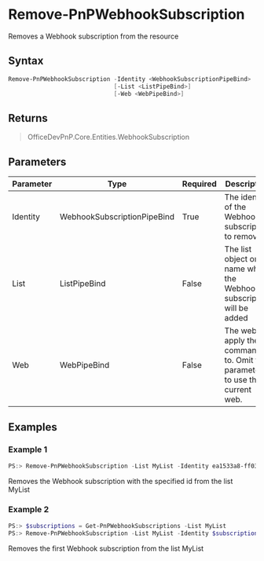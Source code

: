 # Remove-PnPWebhookSubscription
Removes a Webhook subscription from the resource
## Syntax
```powershell
Remove-PnPWebhookSubscription -Identity <WebhookSubscriptionPipeBind>
                              [-List <ListPipeBind>]
                              [-Web <WebPipeBind>]
```


## Returns
>OfficeDevPnP.Core.Entities.WebhookSubscription

## Parameters
Parameter|Type|Required|Description
---------|----|--------|-----------
|Identity|WebhookSubscriptionPipeBind|True|The identity of the Webhook subscription to remove|
|List|ListPipeBind|False|The list object or name where the Webhook subscription will be added|
|Web|WebPipeBind|False|The web to apply the command to. Omit this parameter to use the current web.|
## Examples

### Example 1
```powershell
PS:> Remove-PnPWebhookSubscription -List MyList -Identity ea1533a8-ff03-415b-a7b6-517ee50db8b6
```
Removes the Webhook subscription with the specified id from the list MyList

### Example 2
```powershell
PS:> $subscriptions = Get-PnPWebhookSubscriptions -List MyList
PS:> Remove-PnPWebhookSubscription -List MyList -Identity $subscriptions[0]
```
Removes the first Webhook subscription from the list MyList
